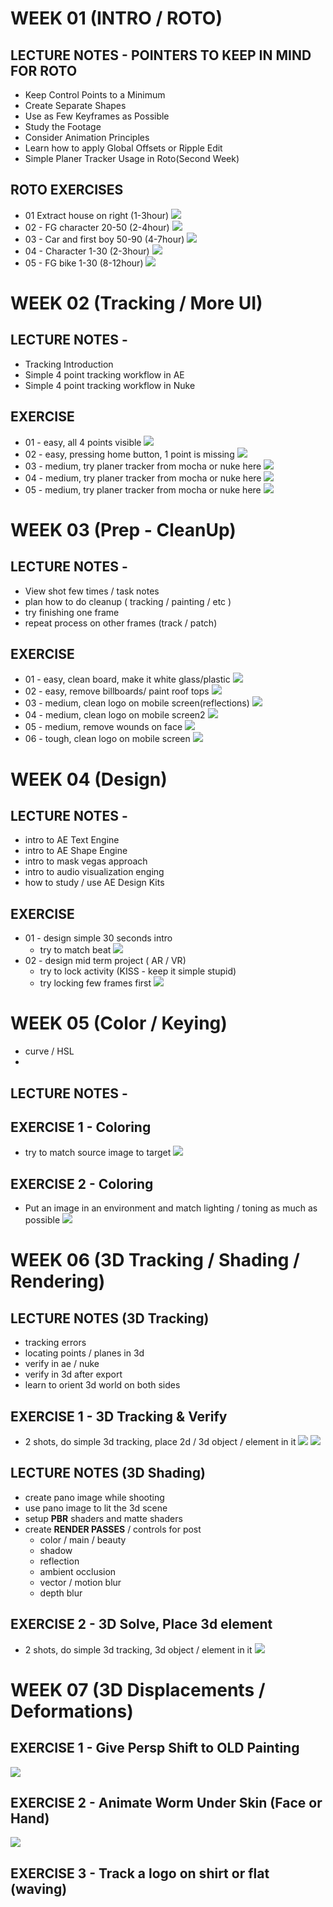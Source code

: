 # WEEK 01 (INTRO / ROTO)

## LECTURE NOTES - POINTERS TO KEEP IN MIND FOR ROTO
- Keep Control Points to a Minimum
- Create Separate Shapes
- Use as Few Keyframes as Possible
- Study the Footage
- Consider Animation Principles 
- Learn how to apply Global Offsets or Ripple Edit
- Simple Planer Tracker Usage in Roto(Second Week)
## ROTO EXERCISES
- 01 Extract house on right    (1-3hour)
[<img src="_thumbs/roto1.png">](https://github.com/lalamax3d/vfx_nca_2020/)
- 02 - FG character 20-50    (2-4hour)
[<img src="_thumbs/roto2.png">](https://github.com/lalamax3d/vfx_nca_2020/)
- 03 - Car and first boy 50-90    (4-7hour)
[<img src="_thumbs/roto3.png">](https://github.com/lalamax3d/vfx_nca_2020/)
- 04 - Character 1-30      (2-3hour)
[<img src="_thumbs/roto4.png">](https://github.com/lalamax3d/vfx_nca_2020/)
- 05 - FG bike 1-30     (8-12hour)
[<img src="_thumbs/roto5.png">](https://github.com/lalamax3d/vfx_nca_2020/)

# WEEK 02 (Tracking / More UI)


## LECTURE NOTES -
- Tracking Introduction
- Simple 4 point tracking workflow in AE
- Simple 4 point tracking workflow in Nuke


## EXERCISE
- 01 - easy, all 4 points visible
[<img src="_thumbs/tracking1.png">](https://github.com/lalamax3d/vfx_nca_2020/)
- 02 - easy, pressing home button, 1 point is missing
[<img src="_thumbs/tracking2.png">](https://github.com/lalamax3d/vfx_nca_2020/)
- 03 - medium, try planer tracker from mocha or nuke here
[<img src="_thumbs/tracking3.png">](https://github.com/lalamax3d/vfx_nca_2020/)
- 04 - medium, try planer tracker from mocha or nuke here
[<img src="_thumbs/tracking4.png">](https://github.com/lalamax3d/vfx_nca_2020/)
- 05 - medium, try planer tracker from mocha or nuke here
[<img src="_thumbs/tracking5.png">](https://github.com/lalamax3d/vfx_nca_2020/)



# WEEK 03 (Prep - CleanUp)

## LECTURE NOTES -
- View shot few times / task notes
- plan how to do cleanup ( tracking / painting / etc )
- try finishing one frame
- repeat process on other frames (track / patch)


## EXERCISE
- 01 - easy, clean board, make it white glass/plastic
[<img src="_thumbs/prep1.png">](https://github.com/lalamax3d/vfx_nca_2020/)
- 02 - easy, remove billboards/ paint roof tops
[<img src="_thumbs/prep2.png">](https://github.com/lalamax3d/vfx_nca_2020/)
- 03 - medium, clean logo on mobile screen(reflections)
[<img src="_thumbs/prep3.png">](https://github.com/lalamax3d/vfx_nca_2020/)
- 04 - medium, clean logo on mobile screen2
[<img src="_thumbs/prep4.png">](https://github.com/lalamax3d/vfx_nca_2020/)
- 05 - medium, remove wounds on face 
[<img src="_thumbs/prep5.png">](https://github.com/lalamax3d/vfx_nca_2020/)
- 06 - tough, clean logo on mobile screen
[<img src="_thumbs/prep6.jpg">](https://github.com/lalamax3d/vfx_nca_2020/)


# WEEK 04 (Design)


## LECTURE NOTES -
- intro to AE Text Engine
- intro to AE Shape Engine
- intro to mask vegas approach
- intro to audio visualization enging
- how to study / use AE Design Kits
 

## EXERCISE
- 01 - design simple 30 seconds intro
    - try to match beat
[<img src="_thumbs/design1.gif">](https://github.com/lalamax3d/vfx_nca_2020/)
- 02 - design mid term project ( AR / VR)
    - try to lock activity (KISS - keep it simple stupid)
    - try locking few frames first
[<img src="_thumbs/design2.gif">](https://github.com/lalamax3d/vfx_nca_2020/)

# WEEK 05 (Color / Keying)
- curve / HSL
- 

## LECTURE NOTES -

## EXERCISE 1 - Coloring
- try to match source image to target
[<img src="_thumbs/coloring_day1.jpg">](https://github.com/lalamax3d/vfx_nca_2020/)

## EXERCISE 2 - Coloring
- Put an image in an environment and match lighting / toning as much as possible
[<img src="_thumbs/coloring_day2.jpg">](https://github.com/lalamax3d/vfx_nca_2020/)

# WEEK 06 (3D Tracking / Shading / Rendering)

## LECTURE NOTES (3D Tracking)
- tracking errors
- locating points / planes in 3d
- verify in ae / nuke 
- verify in 3d after export
- learn to orient 3d world on both sides

## EXERCISE 1 - 3D Tracking & Verify
- 2 shots, do simple 3d tracking, place 2d / 3d object / element in it
[<img src="_thumbs/3d_tracking_Ex_0a.gif">](https://github.com/lalamax3d/vfx_nca_2020/)
[<img src="_thumbs/3d_tracking_Ex_0b.gif">](https://github.com/lalamax3d/vfx_nca_2020/)

## LECTURE NOTES (3D Shading)
- create pano image while shooting
- use pano image to lit the 3d scene
- setup **PBR** shaders and matte shaders
- create **RENDER PASSES** / controls for post
    - color / main / beauty
    - shadow
    - reflection
    - ambient occlusion
    - vector / motion blur
    - depth blur
## EXERCISE 2 - 3D Solve, Place 3d element
- 2 shots, do simple 3d tracking,  3d object / element in it
[<img src="_thumbs/3d_tracking_Ex_2.gif">](https://github.com/lalamax3d/vfx_nca_2020/)


# WEEK 07 (3D Displacements / Deformations)

## EXERCISE 1 - Give Persp Shift to OLD Painting
[<img src="_thumbs/displacement1.gif">](https://github.com/lalamax3d/vfx_nca_2020/)
## EXERCISE 2 - Animate Worm Under Skin (Face or Hand)
[<img src="_thumbs/displacement2.png">](https://github.com/lalamax3d/vfx_nca_2020/)
## EXERCISE 3 - Track a logo on shirt or flat (waving)



